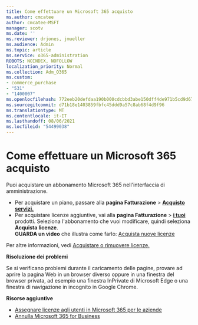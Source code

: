 ```yaml
---
title: Come effettuare un Microsoft 365 acquisto
ms.author: cmcatee
author: cmcatee-MSFT
manager: scotv
ms.date: ''
ms.reviewer: drjones, jmueller
ms.audience: Admin
ms.topic: article
ms.service: o365-administration
ROBOTS: NOINDEX, NOFOLLOW
localization_priority: Normal
ms.collection: Adm_O365
ms.custom:
- commerce_purchase
- "531"
- "1400007"
ms.openlocfilehash: 772eeb20defdaa190b000cdcbbd3abe150dff4de971b5cd9d676f261880776a9
ms.sourcegitcommit: d71b18e1403859fbfc45ddd9a57c8ab68f4d9f96
ms.translationtype: MT
ms.contentlocale: it-IT
ms.lasthandoff: 08/06/2021
ms.locfileid: "54499038"
---
```

# <a name="how-to-make-a-microsoft-365-purchase"></a>Come effettuare un Microsoft 365 acquisto

Puoi acquistare un abbonamento Microsoft 365 nell'interfaccia di amministrazione.
  
- Per acquistare un piano, passare alla **pagina Fatturazione** \> **[Acquisto servizi.](https://go.microsoft.com/fwlink/p/?linkid=868433)**
- Per acquistare licenze aggiuntive, vai alla **pagina Fatturazione** \> **[i tuoi](https://go.microsoft.com/fwlink/p/?linkid=842054)** prodotti. Seleziona l'abbonamento che vuoi modificare, quindi seleziona **Acquista licenze**.\
**GUARDA un video** che illustra come farlo: [Acquista nuove licenze](https://go.microsoft.com/fwlink/p/?linkid=2154857)
  
Per altre informazioni, vedi [Acquistare o rimuovere licenze.](/microsoft-365/commerce/licenses/buy-licenses)

**Risoluzione dei problemi**

Se si verificano problemi durante il caricamento delle pagine, provare ad aprire la pagina Web in un browser diverso oppure in una finestra del browser privata, ad esempio una finestra InPrivate di Microsoft Edge o una finestra di navigazione in incognito in Google Chrome.

**Risorse aggiuntive**
  
- [Assegnare licenze agli utenti in Microsoft 365 per le aziende](/microsoft-365/admin/add-users/add-users)
- [Annulla Microsoft 365 for Business](/microsoft-365/commerce/subscriptions/cancel-your-subscription)